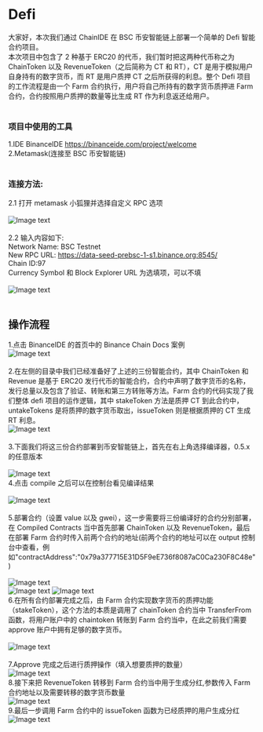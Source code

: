 # Defi

大家好，本次我们通过 ChainIDE 在 BSC 币安智能链上部署一个简单的 Defi 智能合约项目。<br>
本次项目中包含了 2 种基于 ERC20 的代币，我们暂时把这两种代币称之为 ChainToken 以及 RevenueToken（之后简称为 CT 和 RT），CT 是用于模拟用户自身持有的数字货币，而 RT 是用户质押 CT 之后所获得的利息。整个 Defi 项目的工作流程是由一个 Farm 合约执行，用户将自己所持有的数字货币质押进 Farm 合约，合约按照用户质押的数量等比生成 RT 作为利息返还给用户。<br>
<br>

### 项目中使用的工具 <br>

1.IDE BinanceIDE https://binanceide.com/project/welcome <br>
2.Metamask(连接至 BSC 币安智能链)
<br>
<br>

### 连接方法:<br>

2.1 打开 metamask 小狐狸并选择自定义 RPC 选项<br>
<br>
![Image text](https://github.com/wkq1991zmc/defi/blob/master/%E5%9B%BE%E7%89%87%E6%95%99%E7%A8%8B14.png)<br>
<br>
2.2 输入内容如下:<br>
Network Name: BSC Testnet<br>
New RPC URL: https://data-seed-prebsc-1-s1.binance.org:8545/<br>
Chain ID:97<br>
Currency Symbol 和 Block Explorer URL 为选填项，可以不填<br>
<br>
![Image text](https://github.com/wkq1991zmc/defi/blob/master/%E5%9B%BE%E7%89%87%E6%95%99%E7%A8%8B15.png)
<br>
<br>

## 操作流程<br>

1.点击 BinanceIDE 的首页中的 Binance Chain Docs 案例<br>
![Image text](https://github.com/wkq1991zmc/defi/blob/master/%E5%9B%BE%E7%89%87%E6%95%99%E7%A8%8B16.png)<br>
<br> 2.在左侧的目录中我们已经准备好了上述的三份智能合约，其中 ChainToken 和 Revenue 是基于 ERC20 发行代币的智能合约，合约中声明了数字货币的名称，发行总量以及包含了验证、转账和第三方转账等方法。Farm 合约的代码实现了我们整体 defi 项目的运作逻辑，其中 stakeToken 方法是质押 CT 到此合约中，untakeTokens 是将质押的数字货币取出，issueToken 则是根据质押的 CT 生成 RT 利息。<br>
![Image text](https://github.com/wkq1991zmc/defi/blob/master/%E6%95%99%E7%A8%8B%E5%9B%BE%E7%89%874.png)<br>
<br> 3.下面我们将这三份合约部署到币安智能链上，首先在右上角选择编译器，0.5.x 的任意版本<br>
<br>
![Image text](https://github.com/wkq1991zmc/defi/blob/master/%E5%9B%BE%E7%89%87%E6%95%99%E7%A8%8B5.png)
<br> 4.点击 compile 之后可以在控制台看见编译结果<br>
<br>
![Image text](https://github.com/wkq1991zmc/defi/blob/master/%E5%9B%BE%E7%89%87%E6%95%99%E7%A8%8B6.png)<br>
<br> 5.部署合约（设置 value 以及 gwei），这一步需要将三份编译好的合约分别部署，在 Compiled Contracts 当中首先部署 ChainToken 以及 RevenueToken，最后在部署 Farm 合约时传入前两个合约的地址(前两个合约的地址可以在 output 控制台中查看，例如"contractAddress":"0x79a377715E31D5F9eE736f8087aC0Ca230F8C48e")<br>
<br>
![Image text](https://github.com/wkq1991zmc/defi/blob/master/%E5%9B%BE%E7%89%87%E6%95%99%E7%A8%8B7.png)<br>
![Image text](https://github.com/wkq1991zmc/defi/blob/master/%E5%9B%BE%E7%89%87%E6%95%99%E7%A8%8B8.png)
![Image text](https://github.com/wkq1991zmc/defi/blob/master/%E5%9B%BE%E7%89%87%E6%95%99%E7%A8%8B9.png)
<br> 6.在所有合约部署完成之后，由 Farm 合约实现数字货币的质押功能（stakeToken），这个方法的本质是调用了 chainToken 合约当中 TransferFrom 函数，将用户账户中的 chaintoken 转账到 Farm 合约当中，在此之前我们需要 approve 账户中拥有足够的数字货币。
<br>
<br>
![Image text](https://github.com/wkq1991zmc/defi/blob/master/%E5%9B%BE%E7%89%87%E6%95%99%E7%A8%8B10.jpg)
<br>
<br>
7.Approve 完成之后进行质押操作（填入想要质押的数量）
<br>
![Image text](https://github.com/wkq1991zmc/defi/blob/master/%E5%9B%BE%E7%89%87%E6%95%99%E7%A8%8B11.png)
<br> 8.接下来把 RevenueToken 转移到 Farm 合约当中用于生成分红,参数传入 Farm 合约地址以及需要转移的数字货币数量
<br>
![Image text](https://github.com/wkq1991zmc/defi/blob/master/%E5%9B%BE%E7%89%87%E6%95%99%E7%A8%8B11.png)
<br> 9.最后一步调用 Farm 合约中的 issueToken 函数为已经质押的用户生成分红
<br>
![Image text](https://github.com/wkq1991zmc/defi/blob/master/%E5%9B%BE%E7%89%87%E6%95%99%E7%A8%8B13.png)
<br>
